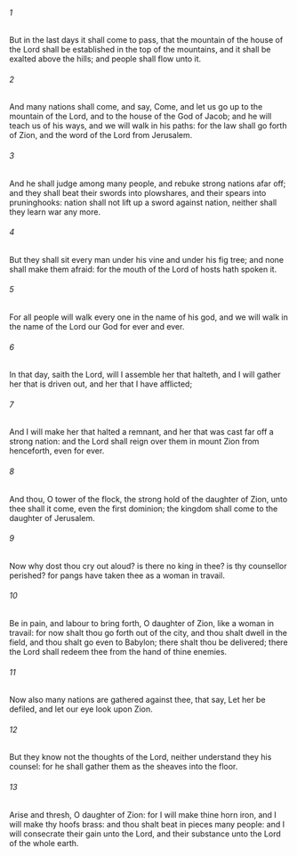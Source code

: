###### 1
But in the last days it shall come to pass, that the mountain of the house of the Lord shall be established in the top of the mountains, and it shall be exalted above the hills; and people shall flow unto it.

###### 2
And many nations shall come, and say, Come, and let us go up to the mountain of the Lord, and to the house of the God of Jacob; and he will teach us of his ways, and we will walk in his paths: for the law shall go forth of Zion, and the word of the Lord from Jerusalem.

###### 3
And he shall judge among many people, and rebuke strong nations afar off; and they shall beat their swords into plowshares, and their spears into pruninghooks: nation shall not lift up a sword against nation, neither shall they learn war any more.

###### 4
But they shall sit every man under his vine and under his fig tree; and none shall make them afraid: for the mouth of the Lord of hosts hath spoken it.

###### 5
For all people will walk every one in the name of his god, and we will walk in the name of the Lord our God for ever and ever.

###### 6
In that day, saith the Lord, will I assemble her that halteth, and I will gather her that is driven out, and her that I have afflicted;

###### 7
And I will make her that halted a remnant, and her that was cast far off a strong nation: and the Lord shall reign over them in mount Zion from henceforth, even for ever.

###### 8
And thou, O tower of the flock, the strong hold of the daughter of Zion, unto thee shall it come, even the first dominion; the kingdom shall come to the daughter of Jerusalem.

###### 9
Now why dost thou cry out aloud? is there no king in thee? is thy counsellor perished? for pangs have taken thee as a woman in travail.

###### 10
Be in pain, and labour to bring forth, O daughter of Zion, like a woman in travail: for now shalt thou go forth out of the city, and thou shalt dwell in the field, and thou shalt go even to Babylon; there shalt thou be delivered; there the Lord shall redeem thee from the hand of thine enemies.

###### 11
Now also many nations are gathered against thee, that say, Let her be defiled, and let our eye look upon Zion.

###### 12
But they know not the thoughts of the Lord, neither understand they his counsel: for he shall gather them as the sheaves into the floor.

###### 13
Arise and thresh, O daughter of Zion: for I will make thine horn iron, and I will make thy hoofs brass: and thou shalt beat in pieces many people: and I will consecrate their gain unto the Lord, and their substance unto the Lord of the whole earth.

